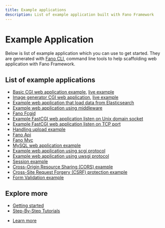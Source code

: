 ```yaml
---
title: Example applications
description: List of example application built with Fano Framework
---
```


<h1 class="major">Example Application</h1>

Below is list of example application which you can use to get started. They are
generated with [Fano CLI](https://github.com/fanoframework/fano-cli), command line tools to help scaffolding web application with Fano Framework.

## List of example applications

- [Basic CGI web application example](https://github.com/fanoframework/fano-app), [live example](https://fano.juhara.id/)
- [Image generator CGI web application](https://github.com/fanoframework/fano-app-img), [live example](https://fano-img.juhara.id/)
- [Example web application that load data from Elasticsearch](https://github.com/fanoframework/fano-elasticsearch)
- [Example web application using middleware](https://github.com/fanoframework/fano-app-middleware)
- [Fano Fcgid](https://github.com/fanoframework/fano-fcgid)
- [Example FastCGI web application listen on Unix domain socket](https://github.com/fanoframework/fano-fcgi-unix)
- [Example FastCGI web application listen on TCP port](https://github.com/fanoframework/fano-fastcgi)
- [Handling upload example](https://github.com/fanoframework/fano-upload)
- [Fano Api](https://github.com/fanoframework/fano-api)
- [Fano Mvc](https://github.com/fanoframework/fano-mvc)
- [MySQL web application example](https://github.com/fanoframework/fano-app-db)
- [Example web application using scgi protocol](https://github.com/fanoframework/fano-scgi)
- [Example web application using uwsgi protocol](https://github.com/fanoframework/fano-uwsgi)
- [Session example](https://github.com/fanoframework/fano-session)
- [Cross-Origin Resource Sharing (CORS) example](https://github.com/fanoframework/fano-cors)
- [Cross-Site Request Forgery (CSRF) protection example](https://github.com/fanoframework/fano-csrf)
- [Form Validation example](https://github.com/fanoframework/fano-validation)

## Explore more

- [Getting started](/getting-started)
- [Step-By-Step Tutorials](/tutorials)

<ul class="actions">
    <li><a href="/documentation" class="button">Learn more</a></li>
</ul>
